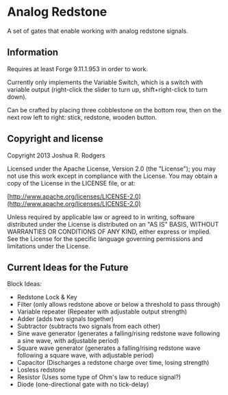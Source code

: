 # Analog Redstone
A set of gates that enable working with analog redstone signals.

## Information
Requires at least Forge 9.11.1.953 in order to work.

Currently only implements the Variable Switch, which is a switch with variable output (right-click the slider to turn up, shift+right-click to turn down).

Can be crafted by placing three cobblestone on the bottom row, then on the next row left to right: stick, redstone, wooden button.

## Copyright and license

Copyright 2013 Joshua R. Rodgers

Licensed under the Apache License, Version 2.0 (the "License");
you may not use this work except in compliance with the License.
You may obtain a copy of the License in the LICENSE file, or at:

  [http://www.apache.org/licenses/LICENSE-2.0](http://www.apache.org/licenses/LICENSE-2.0)

Unless required by applicable law or agreed to in writing, software
distributed under the License is distributed on an "AS IS" BASIS,
WITHOUT WARRANTIES OR CONDITIONS OF ANY KIND, either express or implied.
See the License for the specific language governing permissions and
limitations under the License.

## Current Ideas for the Future
Block Ideas:
* Redstone Lock & Key
* Filter (only allows redstone above or below a threshold to pass through)
* Variable repeater (Repeater with adjustable output strength)
* Adder (adds two signals together)
* Subtractor (subtracts two signals from each other)
* Sine wave generator (generates a falling/rising redstone wave following a sine wave, with adjustable period)
* Square wave generator (generates a falling/rising redstone wave following a square wave, with adjustable period)
* Capacitor (Discharges a redstone charge over time, losing strength)
* Losless redstone
* Resistor (Uses some type of Ohm's law to reduce signal?)
* Diode (one-directional gate with no tick-delay)
